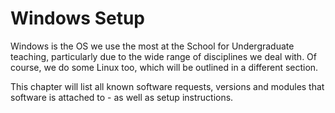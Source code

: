 # Windows Setup

Windows is the OS we use the most at the School for Undergraduate teaching, particularly due to the wide range of disciplines we deal with. Of course, we do some Linux too, which will be outlined in a different section.

This chapter will list all known software requests, versions and modules that software is attached to - as well as setup instructions.